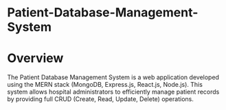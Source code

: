 # Patient-Database-Management-System

# Overview
The Patient Database Management System is a web application developed using the MERN stack (MongoDB, Express.js, React.js, Node.js). This system allows hospital administrators to efficiently manage patient records by providing full CRUD (Create, Read, Update, Delete) operations.
